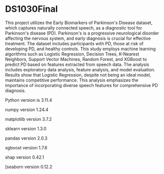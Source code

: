 # DS1030Final
This project utilizes the Early Biomarkers of Parkinson's Disease dataset, which captures naturally connected speech, as a diagnostic tool for Parkinson's disease (PD). Parkinson's is a progressive neurological disorder affecting the nervous system, and early diagnosis is crucial for effective treatment. The dataset includes participants with PD, those at risk of developing PD, and healthy controls. This study employs machine learning algorithms such as Logistic Regression, Decision Trees, K-Nearest Neighbors, Support Vector Machines, Random Forest, and XGBoost to predict PD based on features extracted from speech data. The analysis includes exploratory data analysis, feature analysis, and model evaluation. Results show that Logistic Regression, despite not being an ideal model, maintains competitive performance. This analysis emphasizes the importance of incorporating diverse speech features for comprehensive PD diagnosis.

Python version is 3.11.4

numpy version 1.24.4 

matplotlib version 3.7.2

sklearn version 1.3.0

pandas version 2.0.3

xgboost version 1.7.6 

shap version 0.42.1

[seaborn version 0.12.2
